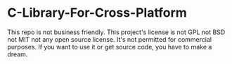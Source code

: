 # C-Library-For-Cross-Platform

This repo is not business friendly.
This project's license is not GPL not BSD not MIT not any open source license.
It's not permitted for commercial purposes.
If you want to use it or get source code, you have to make a dream.
